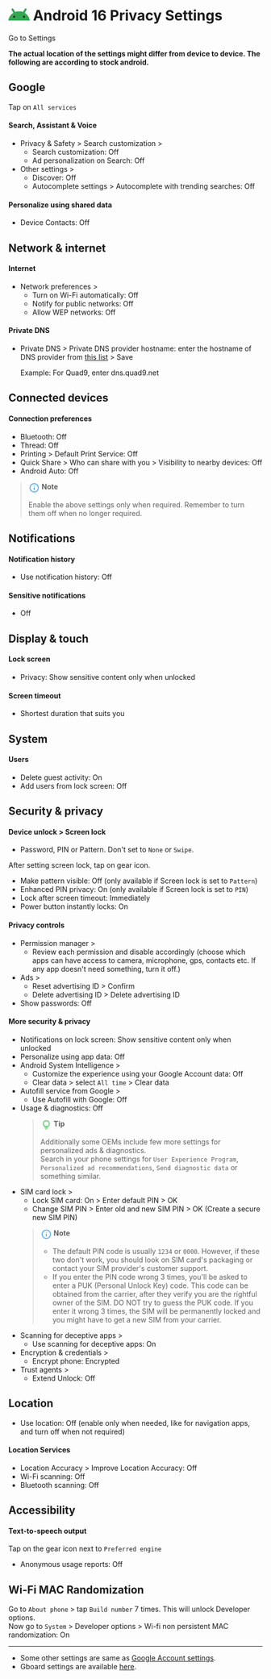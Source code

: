 # <img src="../icons/android.svg" width="42" align="bottom"> Android 16 Privacy Settings

Go to Settings

**The actual location of the settings might differ from device to device. The following are according to stock android.**



## Google

Tap on `All services`

#### Search, Assistant & Voice
- Privacy & Safety > Search customization >
    - Search customization: Off
    - Ad personalization on Search: Off
- Other settings >
    - Discover: Off
    - Autocomplete settings > Autocomplete with trending searches: Off

#### Personalize using shared data
- Device Contacts: Off



## Network & internet

#### Internet
- Network preferences >
  - Turn on Wi-Fi automatically: Off
  - Notify for public networks: Off
  - Allow WEP networks: Off

#### Private DNS
- Private DNS > Private DNS provider hostname: enter the hostname of DNS provider from [this list](https://www.privacyguides.org/en/dns/#recommended-providers) > Save

  Example: For Quad9, enter dns.quad9.net



## Connected devices

#### Connection preferences
- Bluetooth: Off
- Thread: Off
- Printing > Default Print Service: Off
- Quick Share > Who can share with you > Visibility to nearby devices: Off
- Android Auto: Off

> <img src="../icons/ic_note.svg" width="22" align="top"> **Note**
>
> Enable the above settings only when required. Remember to turn them off when no longer required.



## Notifications

#### Notification history
- Use notification history: Off

#### Sensitive notifications
- Off



## Display & touch

#### Lock screen
- Privacy: Show sensitive content only when unlocked

#### Screen timeout
- Shortest duration that suits you



## System

#### Users
- Delete guest activity: On
- Add users from lock screen: Off



## Security & privacy

#### Device unlock > Screen lock
- Password, PIN or Pattern. Don't set to `None` or `Swipe`.

After setting screen lock, tap on gear icon.

- Make pattern visible: Off (only available if Screen lock is set to `Pattern`)
- Enhanced PIN privacy: On (only available if Screen lock is set to `PIN`)
- Lock after screen timeout: Immediately
- Power button instantly locks: On

#### Privacy controls
- Permission manager > 
    - Review each permission and disable accordingly (choose which apps can have access to camera, microphone, gps, contacts etc. If any app doesn't need something, turn it off.)
- Ads >
    - Reset advertising ID > Confirm
    - Delete advertising ID > Delete advertising ID
- Show passwords: Off

#### More security & privacy
- Notifications on lock screen: Show sensitive content only when unlocked
- Personalize using app data: Off
- Android System Intelligence > 
    - Customize the experience using your Google Account data: Off
    - Clear data > select `All time` > Clear data
- Autofill service from Google >
    - Use Autofill with Google: Off
- Usage & diagnostics: Off
  > <img src="../icons/ic_tip.svg" width="22" align="top"> **Tip**
  >
  > Additionally some OEMs include few more settings for personalized ads & diagnostics.
  <br>Search in your phone settings for `User Experience Program`, `Personalized ad recommendations`, `Send diagnostic data` or something similar.
- SIM card lock >
  - Lock SIM card: On > Enter default PIN > OK
  - Change SIM PIN > Enter old and new SIM PIN > OK (Create a secure new SIM PIN)
  > <img src="../icons/ic_note.svg" width="22" align="top"> **Note**
  >
  > - The default PIN code is usually `1234` or `0000`. However, if these two don't work, you should look on SIM card's packaging or contact your SIM provider's customer support.
  > - If you enter the PIN code wrong 3 times, you'll be asked to enter a PUK (Personal Unlock Key) code. This code can be obtained from the carrier, after they verify you are the rightful owner of the SIM. DO NOT try to guess the PUK code. If you enter it wrong 3 times, the SIM will be permanently locked and you might have to get a new SIM from your carrier.
- Scanning for deceptive apps >
    - Use scanning for deceptive apps: On
- Encryption & credentials >
  - Encrypt phone: Encrypted
- Trust agents >
  - Extend Unlock: Off



## Location
- Use location: Off (enable only when needed, like for navigation apps, and turn off when not required)

#### Location Services
- Location Accuracy > Improve Location Accuracy: Off
- Wi-Fi scanning: Off
- Bluetooth scanning: Off



## Accessibility

#### Text-to-speech output

Tap on the gear icon next to `Preferred engine`

- Anonymous usage reports: Off



## Wi-Fi MAC Randomization
Go to `About phone` > tap `Build number` 7 times. This will unlock Developer options.
<br>Now go to `System` > Developer options > Wi-fi non persistent MAC randomization: On


---


- Some other settings are same as [Google Account settings](https://github.com/StellarSand/privacy-settings/blob/main/Privacy%20Settings/Google-Account.md).
- Gboard settings are available [here](https://github.com/StellarSand/privacy-settings/blob/main/Privacy%20Settings/Gboard.md).
